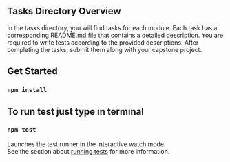 ## Tasks Directory Overview

In the tasks directory, you will find tasks for each module. Each task has a corresponding README.md file that contains a detailed description. You are required to write tests according to the provided descriptions. After completing the tasks, submit them along with your capstone project.

## Get Started

### `npm install`

## To run test just type in terminal

### `npm test`

Launches the test runner in the interactive watch mode.\
See the section about [running tests](https://facebook.github.io/create-react-app/docs/running-tests) for more information.
